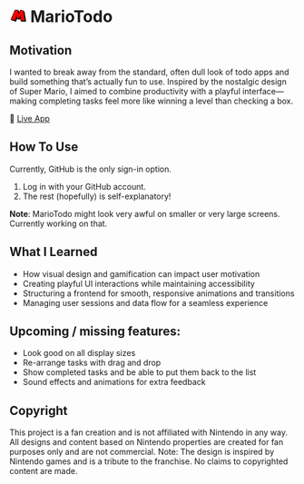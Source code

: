 # <img src="public/M.png" width="30"> MarioTodo

## Motivation

I wanted to break away from the standard, often dull look of todo apps and build something that’s actually fun to use. Inspired by the nostalgic design of Super Mario, I aimed to combine productivity with a playful interface—making completing tasks feel more like winning a level than checking a box.

🔗 [Live App](https://todo-list-six-puce.vercel.app/)

## How To Use

Currently, GitHub is the only sign-in option.

1. Log in with your GitHub account.
2. The rest (hopefully) is self-explanatory!

**Note**: MarioTodo might look very awful on smaller or very large screens. Currently working on that.

## What I Learned

- How visual design and gamification can impact user motivation  
- Creating playful UI interactions while maintaining accessibility  
- Structuring a frontend for smooth, responsive animations and transitions  
- Managing user sessions and data flow for a seamless experience  

## Upcoming / missing features:
- Look good on all display sizes
- Re-arrange tasks with drag and drop
- Show completed tasks and be able to put them back to the list 
- Sound effects and animations for extra feedback  

## Copyright
This project is a fan creation and is not affiliated with Nintendo in any way. All designs and content based on Nintendo properties are created for fan purposes only and are not commercial. Note: The design is inspired by Nintendo games and is a tribute to the franchise. No claims to copyrighted content are made.
